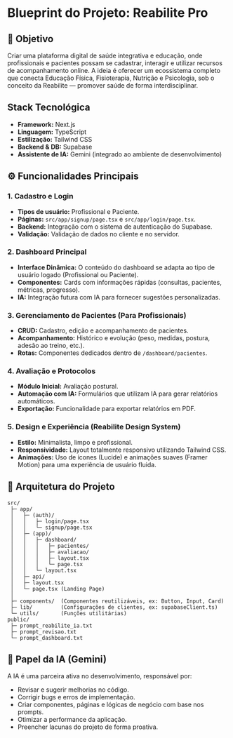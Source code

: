 # Blueprint do Projeto: Reabilite Pro

## 🎯 Objetivo

Criar uma plataforma digital de saúde integrativa e educação, onde profissionais e pacientes possam se cadastrar, interagir e utilizar recursos de acompanhamento online. A ideia é oferecer um ecossistema completo que conecta Educação Física, Fisioterapia, Nutrição e Psicologia, sob o conceito da Reabilite — promover saúde de forma interdisciplinar.

## Stack Tecnológica

*   **Framework:** Next.js
*   **Linguagem:** TypeScript
*   **Estilização:** Tailwind CSS
*   **Backend & DB:** Supabase
*   **Assistente de IA:** Gemini (integrado ao ambiente de desenvolvimento)

## ⚙️ Funcionalidades Principais

### 1. Cadastro e Login
*   **Tipos de usuário:** Profissional e Paciente.
*   **Páginas:** `src/app/signup/page.tsx` e `src/app/login/page.tsx`.
*   **Backend:** Integração com o sistema de autenticação do Supabase.
*   **Validação:** Validação de dados no cliente e no servidor.

### 2. Dashboard Principal
*   **Interface Dinâmica:** O conteúdo do dashboard se adapta ao tipo de usuário logado (Profissional ou Paciente).
*   **Componentes:** Cards com informações rápidas (consultas, pacientes, métricas, progresso).
*   **IA:** Integração futura com IA para fornecer sugestões personalizadas.

### 3. Gerenciamento de Pacientes (Para Profissionais)
*   **CRUD:** Cadastro, edição e acompanhamento de pacientes.
*   **Acompanhamento:** Histórico e evolução (peso, medidas, postura, adesão ao treino, etc.).
*   **Rotas:** Componentes dedicados dentro de `/dashboard/pacientes`.

### 4. Avaliação e Protocolos
*   **Módulo Inicial:** Avaliação postural.
*   **Automação com IA:** Formulários que utilizam IA para gerar relatórios automáticos.
*   **Exportação:** Funcionalidade para exportar relatórios em PDF.

### 5. Design e Experiência (Reabilite Design System)
*   **Estilo:** Minimalista, limpo e profissional.
*   **Responsividade:** Layout totalmente responsivo utilizando Tailwind CSS.
*   **Animações:** Uso de ícones (Lucide) e animações suaves (Framer Motion) para uma experiência de usuário fluida.

## 🧩 Arquitetura do Projeto

```
src/
 ├─ app/
 │   ├─ (auth)/
 │   │   ├─ login/page.tsx
 │   │   └─ signup/page.tsx
 │   ├─ (app)/
 │   │   ├─ dashboard/
 │   │   │   ├─ pacientes/
 │   │   │   ├─ avaliacao/
 │   │   │   ├─ layout.tsx
 │   │   │   └─ page.tsx
 │   │   └─ layout.tsx
 │   ├─ api/
 │   ├─ layout.tsx
 │   └─ page.tsx (Landing Page)
 │
 ├─ components/  (Componentes reutilizáveis, ex: Button, Input, Card)
 ├─ lib/         (Configurações de clientes, ex: supabaseClient.ts)
 └─ utils/       (Funções utilitárias)
public/
 ├─ prompt_reabilite_ia.txt
 ├─ prompt_revisao.txt
 └─ prompt_dashboard.txt
```

## 🤖 Papel da IA (Gemini)

A IA é uma parceira ativa no desenvolvimento, responsável por:
*   Revisar e sugerir melhorias no código.
*   Corrigir bugs e erros de implementação.
*   Criar componentes, páginas e lógicas de negócio com base nos prompts.
*   Otimizar a performance da aplicação.
*   Preencher lacunas do projeto de forma proativa.
